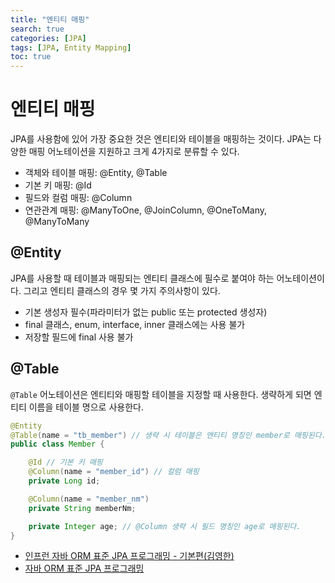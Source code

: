 ```yaml
---
title: "엔티티 매핑"
search: true
categories: [JPA]
tags: [JPA, Entity Mapping]
toc: true
---
```


# 엔티티 매핑
JPA를 사용함에 있어 가장 중요한 것은 엔티티와 테이블을 매핑하는 것이다. JPA는 다양한 매핑 어노테이션을 지원하고 크게 4가지로 분류할 수 있다.

- 객체와 테이블 매핑: @Entity, @Table
- 기본 키 매핑: @Id
- 필드와 컬럼 매핑: @Column
- 연관관계 매핑: @ManyToOne, @JoinColumn, @OneToMany, @ManyToMany

## @Entity
JPA를 사용할 때 테이블과 매핑되는 엔티티 클래스에 필수로 붙여야 하는 어노테이션이다. 그리고 엔티티 클래스의 경우
몇 가지 주의사항이 있다.

- 기본 생성자 필수(파라미터가 없는 public 또는 protected 생성자)
- final 클래스, enum, interface, inner 클래스에는 사용 불가
- 저장할 필드에 final 사용 불가

## @Table
`@Table` 어노테이션은 엔티티와 매핑할 테이블을 지정할 때 사용한다. 생략하게 되면 엔티티 이름을 테이블 명으로 사용한다.

```java
@Entity
@Table(name = "tb_member") // 생략 시 테이블은 엔티티 명칭인 member로 매핑된다.
public class Member {

    @Id // 기본 키 매핑
    @Column(name = "member_id") // 컬럼 매핑
    private Long id;

    @Column(name = "member_nm")
    private String memberNm;

    private Integer age; // @Column 생략 시 필드 명칭인 age로 매핑된다.
}
```



- [인프런 자바 ORM 표준 JPA 프로그래밍 - 기본편(김영한)](https://www.inflearn.com/course/ORM-JPA-Basic/dashboard)
- [자바 ORM 표준 JPA 프로그래밍](http://www.kyobobook.co.kr/product/detailViewKor.laf?mallGb=KOR&ejkGb=KOR&barcode=9788960777330)
